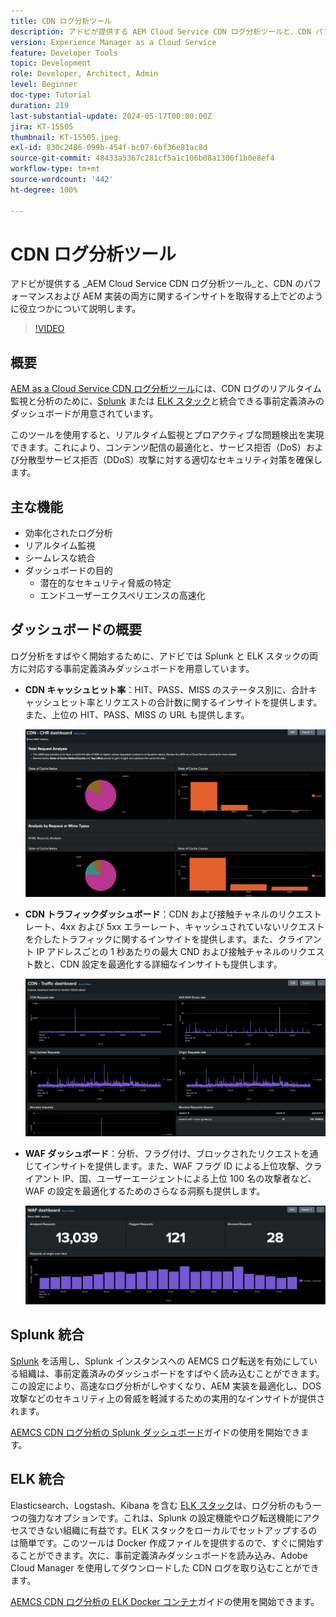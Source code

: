 ```yaml
---
title: CDN ログ分析ツール
description: アドビが提供する AEM Cloud Service CDN ログ分析ツールと、CDN パフォーマンスおよび AEM 実装の両方に関するインサイトを取得する上でどのように役立つかについて説明します。
version: Experience Manager as a Cloud Service
feature: Developer Tools
topic: Development
role: Developer, Architect, Admin
level: Beginner
doc-type: Tutorial
duration: 219
last-substantial-update: 2024-05-17T00:00:00Z
jira: KT-15505
thumbnail: KT-15505.jpeg
exl-id: 830c2486-099b-454f-bc07-6bf36e81ac8d
source-git-commit: 48433a5367c281cf5a1c106b08a1306f1b0e8ef4
workflow-type: tm+mt
source-wordcount: '442'
ht-degree: 100%

---
```


# CDN ログ分析ツール

アドビが提供する _AEM Cloud Service CDN ログ分析ツール_と、CDN のパフォーマンスおよび AEM 実装の両方に関するインサイトを取得する上でどのように役立つかについて説明します。

>[!VIDEO](https://video.tv.adobe.com/v/3429177?quality=12&learn=on)

## 概要

[AEM as a Cloud Service CDN ログ分析ツール](https://github.com/adobe/AEMCS-CDN-Log-Analysis-Tooling)には、CDN ログのリアルタイム監視と分析のために、[Splunk](https://www.splunk.com/en_us/products/observability-cloud.html) または [ELK スタック](https://www.elastic.co/elastic-stack)と統合できる事前定義済みのダッシュボードが用意されています。

このツールを使用すると、リアルタイム監視とプロアクティブな問題検出を実現できます。これにより、コンテンツ配信の最適化と、サービス拒否（DoS）および分散型サービス拒否（DDoS）攻撃に対する適切なセキュリティ対策を確保します。

## 主な機能

- 効率化されたログ分析
- リアルタイム監視
- シームレスな統合
- ダッシュボードの目的
   - 潜在的なセキュリティ脅威の特定
   - エンドユーザーエクスペリエンスの高速化

## ダッシュボードの概要

ログ分析をすばやく開始するために、アドビでは Splunk と ELK スタックの両方に対応する事前定義済みダッシュボードを用意しています。

- **CDN キャッシュヒット率**：HIT、PASS、MISS のステータス別に、合計キャッシュヒット率とリクエストの合計数に関するインサイトを提供します。また、上位の HIT、PASS、MISS の URL も提供します。

  ![CDN キャッシュヒット率](assets/CHR-dashboard.png)

- **CDN トラフィックダッシュボード**：CDN および接触チャネルのリクエストレート、4xx および 5xx エラーレート、キャッシュされていないリクエストを介したトラフィックに関するインサイトを提供します。また、クライアント IP アドレスごとの 1 秒あたりの最大 CND および接触チャネルのリクエスト数と、CDN 設定を最適化する詳細なインサイトも提供します。

  ![CDN トラフィックダッシュボード](assets/Traffic-dashboard.png)

- **WAF ダッシュボード**：分析、フラグ付け、ブロックされたリクエストを通じてインサイトを提供します。また、WAF フラグ ID による上位攻撃、クライアント IP、国、ユーザーエージェントによる上位 100 名の攻撃者など、WAF の設定を最適化するためのさらなる洞察も提供します。

  ![WAF ダッシュボード](assets/WAF-Dashboard.png)

## Splunk 統合

[Splunk](https://www.splunk.com/en_us/products/observability-cloud.html) を活用し、Splunk インスタンスへの AEMCS ログ転送を有効にしている組織は、事前定義済みのダッシュボードをすばやく読み込むことができます。この設定により、高速なログ分析がしやすくなり、AEM 実装を最適化し、DOS 攻撃などのセキュリティ上の脅威を軽減するための実用的なインサイトが提供されます。

[AEMCS CDN ログ分析の Splunk ダッシュボード](https://github.com/adobe/AEMCS-CDN-Log-Analysis-Tooling/blob/main/Splunk/README.md#splunk-dashboards-for-aemcs-cdn-log-analysis)ガイドの使用を開始できます。


## ELK 統合

Elasticsearch、Logstash、Kibana を含む [ELK スタック](https://www.elastic.co/elastic-stack)は、ログ分析のもう一つの強力なオプションです。これは、Splunk の設定機能やログ転送機能にアクセスできない組織に有益です。ELK スタックをローカルでセットアップするのは簡単です。このツールは Docker 作成ファイルを提供するので、すぐに開始することができます。次に、事前定義済みダッシュボードを読み込み、Adobe Cloud Manager を使用してダウンロードした CDN ログを取り込むことができます。

[AEMCS CDN ログ分析の ELK Docker コンテナ](https://github.com/adobe/AEMCS-CDN-Log-Analysis-Tooling/blob/main/ELK/README.md#elk-docker-container-for-aemcs-cdn-log-analysis)ガイドの使用を開始できます。
